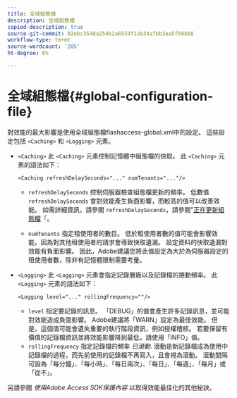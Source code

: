 ```yaml
---
title: 全域組態檔
description: 全域組態檔
copied-description: true
source-git-commit: 02ebc3548a254b2a6554f1ab34afbb3ea5f09bb8
workflow-type: tm+mt
source-wordcount: '285'
ht-degree: 0%

---
```


# 全域組態檔{#global-configuration-file}

對效能的最大影響是使用全域組態檔flashaccess-global.xml中的設定。 這些設定包括 `<Caching>` 和 `<Logging>` 元素。

* `<Caching>` 此 `<Caching>` 元素控制記憶體中組態檔的快取。 此 `<Caching>` 元素的語法如下：

  ```
  <Caching refreshDelaySeconds="..." numTenants="..."/>
  ```

   * `refreshDelaySeconds` 控制伺服器檢查組態檔更新的頻率。 低數值 `refreshDelaySeconds` 會對效能產生負面影響，而較高的值可以改善效能。 如需詳細資訊，請參閱 `refreshDelaySeconds`，請參閱&quot;[正在更新組態檔](../../aaxs-protected-streaming/updating-configuration-files/updating-configuration-files-overview.md)「。

   * `numTenants` 指定租使用者的數目。 低於租使用者數的值可能會影響效能，因為對其他租使用者的請求會導致快取遺漏。 設定資料的快取遺漏對效能有負面影響。 因此，Adobe建議您將此值設定為大於為伺服器設定的租使用者數，除非有記憶體限制需要考量。

* `<Logging>` 此 `<Logging>` 元素會指定記錄層級以及記錄檔的捲動頻率。 此 `<Logging>` 元素的語法如下：

  ```
  <Logging level="..." rollingFrequency=""/>
  ```

   * `level` 指定要記錄的訊息。 「DEBUG」的值會產生許多記錄訊息，並可能對效能造成負面影響。 Adobe建議將「WARN」設定為最佳效能。 但是，這個值可能會遺失重要的執行階段資訊，例如授權稽核。 若要保留有價值的記錄檔資訊並將效能影響降到最低，請使用「INFO」值。
   * `rollingFrequency` 指定記錄檔的頻率 *已滾動*. 滾動是新記錄檔成為使用中記錄檔的過程，而先前使用的記錄檔不再寫入，且會視為滾動。 滾動間隔可設為「每分鐘」、「每小時」、「每日兩次」、「每日」、「每週」、「每月」或「從不」。

另請參閱 *使用Adobe Access SDK保護內容* 以取得效能最佳化的其他秘訣。
